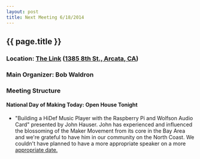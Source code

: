 ```yaml
---
layout: post
title: Next Meeting 6/18/2014
---
```


## {{ page.title }}
### Location: [The Link](http://the-link.us/) ([1385 8th St., Arcata, CA](http://goo.gl/maps/j8Ss2))
### Main Organizer: Bob Waldron
### Meeting Structure
#### National Day of Making Today: Open House Tonight
* "Building a HiDef Music Player with the Raspberry Pi and Wolfson Audio Card" presented by John Hauser. John has experienced and influenced the blossoming of the Maker Movement from its core in the Bay Area and we're grateful to have him in our community on the North Coast. We couldn't have planned to have a more appropriate speaker on a more [appropriate date.](http://www.whitehouse.gov/maker-faire)